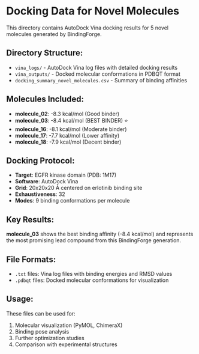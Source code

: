 # Docking Data for Novel Molecules

This directory contains AutoDock Vina docking results for 5 novel molecules generated by BindingForge.

## Directory Structure:
- `vina_logs/` - AutoDock Vina log files with detailed docking results
- `vina_outputs/` - Docked molecular conformations in PDBQT format
- `docking_summary_novel_molecules.csv` - Summary of binding affinities

## Molecules Included:
- **molecule_02**: -8.3 kcal/mol (Good binder)
- **molecule_03**: -8.4 kcal/mol (BEST BINDER) ⭐
- **molecule_16**: -8.1 kcal/mol (Moderate binder)
- **molecule_17**: -7.7 kcal/mol (Lower affinity)
- **molecule_18**: -7.9 kcal/mol (Decent binder)

## Docking Protocol:
- **Target**: EGFR kinase domain (PDB: 1M17)
- **Software**: AutoDock Vina
- **Grid**: 20x20x20 Å centered on erlotinib binding site
- **Exhaustiveness**: 32
- **Modes**: 9 binding conformations per molecule

## Key Results:
**molecule_03** shows the best binding affinity (-8.4 kcal/mol) and represents the most promising lead compound from this BindingForge generation.

## File Formats:
- `.txt` files: Vina log files with binding energies and RMSD values
- `.pdbqt` files: Docked molecular conformations for visualization

## Usage:
These files can be used for:
1. Molecular visualization (PyMOL, ChimeraX)
2. Binding pose analysis
3. Further optimization studies
4. Comparison with experimental structures

